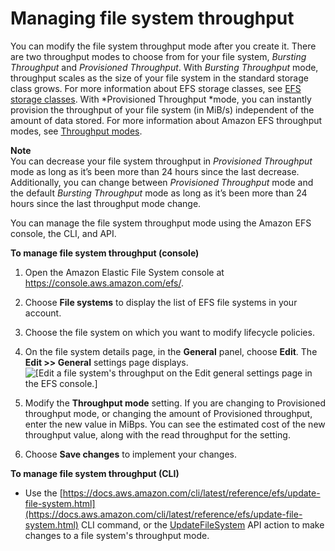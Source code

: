 # Managing file system throughput<a name="managing-throughput"></a>

You can modify the file system throughput mode after you create it\. There are two throughput modes to choose from for your file system, *Bursting Throughput* and *Provisioned Throughput*\. With *Bursting Throughput* mode, throughput scales as the size of your file system in the standard storage class grows\. For more information about EFS storage classes, see [EFS storage classes](storage-classes.md)\. With *Provisioned Throughput *mode, you can instantly provision the throughput of your file system \(in MiB/s\) independent of the amount of data stored\. For more information about Amazon EFS throughput modes, see [Throughput modes](performance.md#throughput-modes)\.

**Note**  
You can decrease your file system throughput in *Provisioned Throughput* mode as long as it’s been more than 24 hours since the last decrease\. Additionally, you can change between *Provisioned Throughput* mode and the default *Bursting Throughput* mode as long as it’s been more than 24 hours since the last throughput mode change\.

You can manage the file system throughput mode using the Amazon EFS console, the CLI, and API\.

**To manage file system throughput \(console\)**

1. Open the Amazon Elastic File System console at [https://console\.aws\.amazon\.com/efs/](https://console.aws.amazon.com/efs/)\.

1. Choose **File systems** to display the list of EFS file systems in your account\.

1. Choose the file system on which you want to modify lifecycle policies\.

1. On the file system details page, in the **General** panel, choose **Edit**\. The **Edit >> General** settings page displays\.  
![\[Edit a file system's throughput on the Edit general settings page in the EFS console.\]](http://docs.aws.amazon.com/efs/latest/ug/images/edit-fs-general-throughput.png)

1. Modify the **Throughput mode** setting\. If you are changing to Provisioned throughput mode, or changing the amount of Provisioned throughput, enter the new value in MiBps\. You can see the estimated cost of the new throughput value, along with the read throughput for the setting\.

1. Choose **Save changes** to implement your changes\.

**To manage file system throughput \(CLI\)**
+ Use the [https://docs.aws.amazon.com/cli/latest/reference/efs/update-file-system.html](https://docs.aws.amazon.com/cli/latest/reference/efs/update-file-system.html) CLI command, or the [UpdateFileSystem](API_UpdateFileSystem.md) API action to make changes to a file system's throughput mode\.